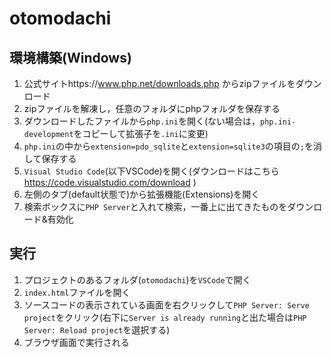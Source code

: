# otomodachi
## 環境構築(Windows)
1. 公式サイトhttps://www.php.net/downloads.php からzipファイルをダウンロード
2. zipファイルを解凍し，任意のフォルダにphpフォルダを保存する
3. ダウンロードしたファイルから`php.ini`を開く(ない場合は，`php.ini-development`をコピーして拡張子を`.ini`に変更)
4. `php.ini`の中から`extension=pdo_sqlite`と`extension=sqlite3`の項目の`;`を消して保存する
5. `Visual Studio Code`(以下VSCode)を開く(ダウンロードはこちら https://code.visualstudio.com/download )
6. 左側のタブ(default状態で)から拡張機能(Extensions)を開く
7. 検索ボックスに`PHP Server`と入れて検索，一番上に出てきたものをダウンロード&有効化

## 実行
1. プロジェクトのあるフォルダ(`otomodachi`)を`VSCode`で開く
2. `index.html`ファイルを開く
3. ソースコードの表示されている画面を右クリックして`PHP Server: Serve project`をクリック(右下に`Server is already running`と出た場合は`PHP Server: Reload project`を選択する)
4. ブラウザ画面で実行される
